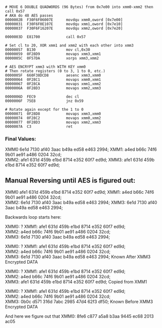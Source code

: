 ```assembly
# MOVE 6 DOUBLE QUADWORDS (96 Bytes) from 0x7e00 into xmm0-xmm2 then call 0x57
# AKA do 48 AES passes
0000002B  F30F6F06007E      movdqu xmm0,oword [0x7e00]
00000031  F30F6F0E107E      movdqu xmm1,oword [0x7e10]
00000037  F30F6F16207E      movdqu xmm2,oword [0x7e20]

0000003D  E81700            call 0x57

# Set cl to 20, XOR xmm1 and xmm2 with each other into xmm3
00000057  B130              mov cl,0x30
00000059  0F28D9            movaps xmm3,xmm1
0000005C  0F57DA            xorps xmm3,xmm2

# AES ENCRYPT xmm3 with WITH KEY xmm0 
# Then rotate registers (0 to 3, 1 to 0, etc.)
0000005F  660F38DCD8        aesenc xmm3,xmm0
00000064  0F28C1            movaps xmm0,xmm1
00000067  0F28CA            movaps xmm1,xmm2
0000006A  0F28D3            movaps xmm2,xmm3

0000006D  FEC9              dec cl
0000006F  75E8              jnz 0x59

# Rotate again except for the 1 to 0
00000071  0F28D8            movaps xmm3,xmm0
00000074  0F28C2            movaps xmm0,xmm2
00000077  0F28D3            movaps xmm2,xmm3
0000007A  C3                ret
```
### Final Values:

XMM0 6e1d 7130 af40 3aac b49a ed58 e463 2994; 
XMM1: a4ed b66c 74f6 9b01 ae91 a486 0204 32cd;  
XMM2: afe1 631d 459b e1bd 8714 e352 60f7 ed9d; 
XMM3: afe1 631d 459b e1bd 8714 e352 60f7 ed9d; 

## Manual Reversing until AES is figured out:

XMM0 afe1 631d 459b e1bd 8714 e352 60f7 ed9d; 
XMM1: a4ed b66c 74f6 9b01 ae91 a486 0204 32cd;  
XMM2: 6e1d 7130 af40 3aac b49a ed58 e463 2994; 
XMM3: 6e1d 7130 af40 3aac b49a ed58 e463 2994; 

Backwards loop starts here:

XMM0: ? 
XMM1: afe1 631d 459b e1bd 8714 e352 60f7 ed9d;  
XMM2: a4ed b66c 74f6 9b01 ae91 a486 0204 32cd;  
XMM3: 6e1d 7130 af40 3aac b49a ed58 e463 2994; 

XMM0: ? 
XMM1: afe1 631d 459b e1bd 8714 e352 60f7 ed9d;  
XMM2: a4ed b66c 74f6 9b01 ae91 a486 0204 32cd;  
XMM3: 6e1d 7130 af40 3aac b49a ed58 e463 2994; Known After XMM3 Encrypted DATA

XMM0: ? 
XMM1: afe1 631d 459b e1bd 8714 e352 60f7 ed9d;  
XMM2: a4ed b66c 74f6 9b01 ae91 a486 0204 32cd;  
XMM3: afe1 631d 459b e1bd 8714 e352 60f7 ed9d;  Copied from XMM1

XMM0: ? 
XMM1: afe1 631d 459b e1bd 8714 e352 60f7 ed9d;  
XMM2: a4ed b66c 74f6 9b01 ae91 a486 0204 32cd;  
XMM3: 0b0c d571 316d 7abc 2985 47d4 62f3 df50; Known Before XMM3 Encrypted DATA

And here we figure out that XMM0:
8fe6 c877 a5a8 b3aa 9445 ec68 2013 ac05